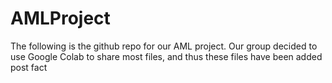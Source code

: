 # AMLProject
The following is the github repo for our AML project. Our group decided to use Google Colab to share most files, and thus these files have been added post fact
